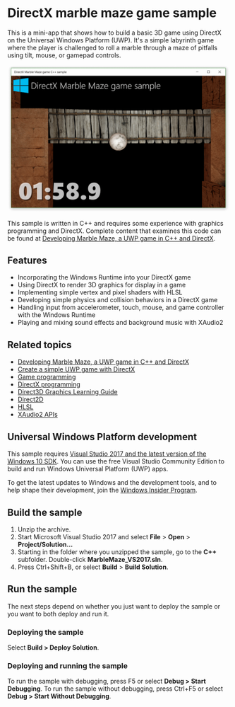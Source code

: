 <!---
  category: Gaming GraphicsAndAnimation
  samplefwlink: http://go.microsoft.com/fwlink/?LinkId=624011
--->

# DirectX marble maze game sample

This is a mini-app that shows how to build a basic 3D game using DirectX on the Universal Windows Platform (UWP). 
It's a simple labyrinth game where the player is challenged to roll a marble through a maze of pitfalls using tilt, mouse, or gamepad controls.

![MarbleMaze app in action](MarbleMaze.png)

This sample is written in C++ and requires some experience with graphics programming and DirectX. 
Complete content that examines this code can be found at 
[Developing Marble Maze, a UWP game in C++ and DirectX](https://docs.microsoft.com/windows/uwp/gaming/developing-marble-maze-a-windows-store-game-in-cpp-and-directx).

## Features

- Incorporating the Windows Runtime into your DirectX game 
- Using DirectX to render 3D graphics for display in a game 
- Implementing simple vertex and pixel shaders with HLSL 
- Developing simple physics and collision behaviors in a DirectX game 
- Handling input from accelerometer, touch, mouse, and game controller with the Windows Runtime
- Playing and mixing sound effects and background music with XAudio2 

## Related topics

* [Developing Marble Maze, a UWP game in C++ and DirectX](https://docs.microsoft.com/windows/uwp/gaming/developing-marble-maze-a-windows-store-game-in-cpp-and-directx)
* [Create a simple UWP game with DirectX](https://docs.microsoft.com/windows/uwp/gaming/tutorial--create-your-first-uwp-directx-game)
* [Game programming](https://docs.microsoft.com/windows/uwp/gaming/index)
* [DirectX programming](https://docs.microsoft.com/windows/uwp/gaming/directx-programming)
* [Direct3D Graphics Learning Guide](https://docs.microsoft.com/windows/uwp/graphics-concepts/)
* [Direct2D](https://docs.microsoft.com/windows/desktop/Direct2D/direct2d-portal) 
* [HLSL](https://docs.microsoft.com/windows/desktop/direct3dhlsl/dx-graphics-hlsl)
* [XAudio2 APIs](https://docs.microsoft.com/windows/desktop/xaudio2/xaudio2-apis-portal)

## Universal Windows Platform development

This sample requires [Visual Studio 2017 and the latest version of the Windows 10 SDK](http://go.microsoft.com/fwlink/?LinkID=280676). You can use the free Visual Studio Community Edition to build and run Windows Universal Platform (UWP) apps. 

To get the latest updates to Windows and the development tools, and to help shape their development, join 
the [Windows Insider Program](https://insider.windows.com).

## Build the sample

1. Unzip the archive.
2. Start Microsoft Visual Studio 2017 and select **File** \> **Open** \> **Project/Solution...**
3. Starting in the folder where you unzipped the sample, go to the **C++** subfolder. Double-click **MarbleMaze_VS2017.sln**.
4. Press Ctrl+Shift+B, or select **Build** \> **Build Solution**.

## Run the sample

The next steps depend on whether you just want to deploy the sample or you want to both deploy and run it.

### Deploying the sample

Select **Build > Deploy Solution**. 

### Deploying and running the sample

To run the sample with debugging, press F5 or select **Debug > Start Debugging**. To run the sample without debugging, press Ctrl+F5 or select **Debug > Start Without Debugging**. 
